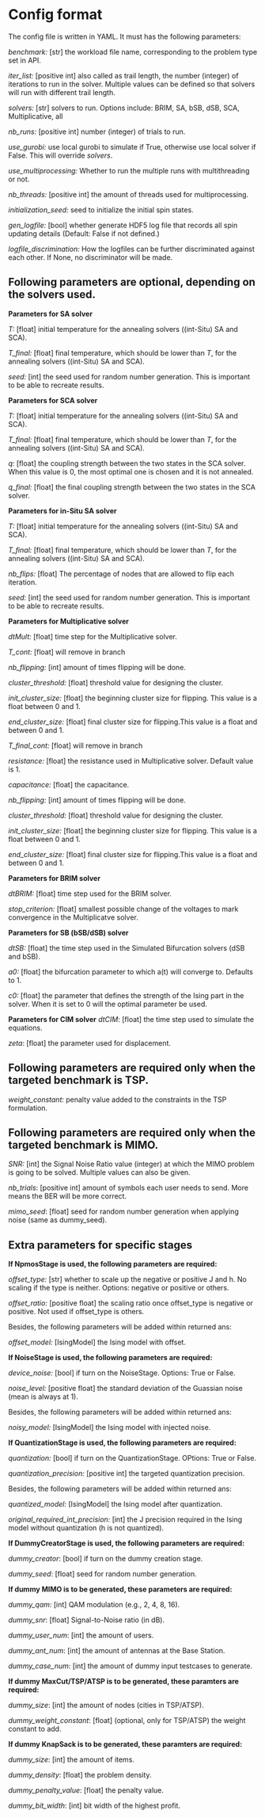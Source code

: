 Config format
=============

The config file is written in YAML. It must has the following parameters:

*benchmark:* [str] the workload file name, corresponding to the problem type set in API.

*iter_list:* [positive int] also called as trail length, the number (integer) of iterations to run in the solver. Multiple values can be defined so that solvers will run with different trail length.

*solvers:* [str] solvers to run. Options include: BRIM, SA, bSB, dSB, SCA, Multiplicative, all

*nb_runs:* [positive int] number (integer) of trials to run.

*use_gurobi:* use local gurobi to simulate if True, otherwise use local solver if False. This will override *solvers*.

*use_multiprocessing:* Whether to run the multiple runs with multithreading or not.

*nb_threads:* [positive int] the amount of threads used for multiprocessing.

*initialization_seed:* seed to initialize the initial spin states.

*gen_logfile:* [bool] whether generate HDF5 log file that records all spin updating details (Default: False if not defined.)

*logfile_discrimination:* How the logfiles can be further discriminated against each other. If None, no discriminator will be made.

## Following parameters are optional, depending on the solvers used.

**Parameters for SA solver**

*T:* [float] initial temperature for the annealing solvers ((int-Situ) SA and SCA).

*T_final:* [float] final temperature, which should be lower than *T*, for the annealing solvers ((int-Situ) SA and SCA).

*seed:* [int] the seed used for random number generation. This is important to be able to recreate results.

**Parameters for SCA solver**

*T:* [float] initial temperature for the annealing solvers ((int-Situ) SA and SCA).

*T_final:* [float] final temperature, which should be lower than *T*, for the annealing solvers ((int-Situ) SA and SCA).

*q:* [float] the coupling strength between the two states in the SCA solver. When this value is 0, the most optimal one is chosen and it is not annealed.

*q_final:* [float] the final coupling strength between the two states in the SCA solver.

**Parameters for in-Situ SA solver**

*T:* [float] initial temperature for the annealing solvers ((int-Situ) SA and SCA).

*T_final:* [float] final temperature, which should be lower than *T*, for the annealing solvers ((int-Situ) SA and SCA).

*nb_flips:* [float] The percentage of nodes that are allowed to flip each iteration.

*seed:* [int] the seed used for random number generation. This is important to be able to recreate results.

**Parameters for Multiplicative solver**

*dtMult:* [float] time step for the Multiplicative solver.

*T_cont:* [float] will remove in branch

*nb_flipping:* [int] amount of times flipping will be done. 

*cluster_threshold:* [float] threshold value for designing the cluster.

*init_cluster_size:* [float] the beginning cluster size for flipping. This value is a float between 0 and 1.

*end_cluster_size:* [float] final cluster size for flipping.This value is a float and between 0 and 1.

*T_final_cont:* [float] will remove in branch

*resistance:* [float] the resistance used in Multiplicative solver. Default value is 1.

*capacitance:* [float] the capacitance.

*nb_flipping:* [int] amount of times flipping will be done. 

*cluster_threshold:* [float] threshold value for designing the cluster.

*init_cluster_size:* [float] the beginning cluster size for flipping. This value is a float between 0 and 1.

*end_cluster_size:* [float] final cluster size for flipping.This value is a float and between 0 and 1.

**Parameters for BRIM solver**

*dtBRIM:* [float] time step used for the BRIM solver.

*stop_criterion:* [float] smallest possible change of the voltages to mark convergence in the Multiplicatve solver.

**Parameters for SB (bSB/dSB) solver**

*dtSB:* [float] the time step used in the Simulated Bifurcation solvers (dSB and bSB).

*a0:* [float] the bifurcation parameter to which a(t) will converge to. Defaults to 1.

*c0:* [float] the parameter that defines the strength of the Ising part in the solver. When it is set to 0 will the optimal parameter be used.

**Parameters for CIM solver**
*dtCIM*: [float] the time step used to simulate the equations.

*zeta*: [float] the parameter used for displacement.

## Following parameters are required only when the targeted benchmark is TSP.

*weight_constant:* penalty value added to the constraints in the TSP formulation.

## Following parameters are required only when the targeted benchmark is MIMO.

*SNR:* [int] the Signal Noise Ratio value (integer) at which the MIMO problem is going to be solved. Multiple values can also be given.

*nb_trials*: [positive int] amount of symbols each user needs to send. More means the BER will be more correct.

*mimo_seed*: [float] seed for random number generation when applying noise (same as dummy_seed).

## Extra parameters for specific stages

**If NpmosStage is used, the following parameters are required:**

*offset_type:* [str] whether to scale up the negative or positive J and h. No scaling if the type is neither. Options: negative or positive or others.

*offset_ratio:* [positive float] the scaling ratio once offset_type is negative or positive. Not used if offset_type is others.

Besides, the following parameters will be added within returned ans:

*offset_model:* [IsingModel] the Ising model with offset.

**If NoiseStage is used, the following parameters are required:**

*device_noise:* [bool] if turn on the NoiseStage. Options: True or False.

*noise_level:* [positive float] the standard deviation of the Guassian noise (mean is always at 1).

Besides, the following parameters will be added within returned ans:

*noisy_model:* [IsingModel] the Ising model with injected noise.

**If QuantizationStage is used, the following parameters are required:**

*quantization:* [bool] if turn on the QuantizationStage. OPtions: True or False.

*quantization_precision:* [positive int] the targeted quantization precision.

Besides, the following parameters will be added within returned ans:

*quantized_model:* [IsingModel] the Ising model after quantization.

*original_required_int_precision:* [int] the J precision required in the Ising model without quantization (h is not quantized).

**If DummyCreatorStage is used, the following parameters are required:**

*dummy_creator*: [bool] if turn on the dummy creation stage.

*dummy_seed*: [float] seed for random number generation.

**If dummy MIMO is to be generated, these parameters are required:**

*dummy_qam*: [int] QAM modulation (e.g., 2, 4, 8, 16).

*dummy_snr*: [float] Signal-to-Noise ratio (in dB).

*dummy_user_num*: [int] the amount of users.

*dummy_ant_num*: [int] the amount of antennas at the Base Station.

*dummy_case_num*: [int] the amount of dummy input testcases to generate.

**If dummy MaxCut/TSP/ATSP is to be generated, these paramters are required:**

*dummy_size*: [int] the amount of nodes (cities in TSP/ATSP).

*dummy_weight_constant*: [float] (optional, only for TSP/ATSP) the weight constant to add.

**If dummy KnapSack is to be generated, these paramters are required:**

*dummy_size*: [int] the amount of items.

*dummy_density*: [float] the problem density.

*dummy_penalty_value*: [float] the penalty value.

*dummy_bit_width*: [int] bit width of the highest profit.
